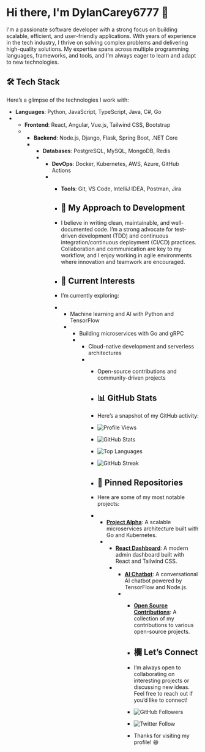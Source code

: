 # Hi there, I'm DylanCarey6777 👋  

I'm a passionate software developer with a strong focus on building scalable, efficient, and user-friendly applications. With years of experience in the tech industry, I thrive on solving complex problems and delivering high-quality solutions. My expertise spans across multiple programming languages, frameworks, and tools, and I’m always eager to learn and adapt to new technologies.  

## 🛠️ Tech Stack  
Here’s a glimpse of the technologies I work with:  
- **Languages**: Python, JavaScript, TypeScript, Java, C#, Go
- - **Frontend**: React, Angular, Vue.js, Tailwind CSS, Bootstrap
  - - **Backend**: Node.js, Django, Flask, Spring Boot, .NET Core
    - - **Databases**: PostgreSQL, MySQL, MongoDB, Redis
      - - **DevOps**: Docker, Kubernetes, AWS, Azure, GitHub Actions
        - - **Tools**: Git, VS Code, IntelliJ IDEA, Postman, Jira
         
          - ## 🚀 My Approach to Development
          - I believe in writing clean, maintainable, and well-documented code. I’m a strong advocate for test-driven development (TDD) and continuous integration/continuous deployment (CI/CD) practices. Collaboration and communication are key to my workflow, and I enjoy working in agile environments where innovation and teamwork are encouraged.
         
          - ## 🌱 Current Interests
          - I’m currently exploring:
          - - Machine learning and AI with Python and TensorFlow
            - - Building microservices with Go and gRPC
              - - Cloud-native development and serverless architectures
                - - Open-source contributions and community-driven projects
                 
                  - ## 📊 GitHub Stats
                  - Here’s a snapshot of my GitHub activity:
                 
                  - ![Profile Views](https://komarev.com/ghpvc/?username=DylanCarey6777&color=blue)
                  - ![GitHub Stats](https://github-readme-stats.vercel.app/api?username=DylanCarey6777&show_icons=true&theme=radical)
                  - ![Top Languages](https://github-readme-stats.vercel.app/api/top-langs/?username=DylanCarey6777&layout=compact&theme=radical)
                  - ![GitHub Streak](https://github-readme-streak-stats.herokuapp.com/?user=DylanCarey6777&theme=radical)
                 
                  - ## 📌 Pinned Repositories
                  - Here are some of my most notable projects:
                  - - **[Project Alpha](https://github.com/DylanCarey6777/project-alpha)**: A scalable microservices architecture built with Go and Kubernetes.
                    - - **[React Dashboard](https://github.com/DylanCarey6777/react-dashboard)**: A modern admin dashboard built with React and Tailwind CSS.
                      - - **[AI Chatbot](https://github.com/DylanCarey6777/ai-chatbot)**: A conversational AI chatbot powered by TensorFlow and Node.js.
                        - - **[Open Source Contributions](https://github.com/DylanCarey6777/open-source)**: A collection of my contributions to various open-source projects.
                         
                          - ## 欄 Let’s Connect
                          - I’m always open to collaborating on interesting projects or discussing new ideas. Feel free to reach out if you’d like to connect!
                         
                          - ![GitHub Followers](https://img.shields.io/github/followers/DylanCarey6777?label=Follow&style=social)
                          - ![Twitter Follow](https://img.shields.io/twitter/follow/DylanCarey6777?label=Follow&style=social)
                         
                          - Thanks for visiting my profile! 😄

